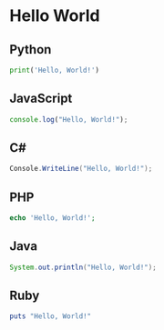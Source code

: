 # Hello World

## Python

```python
print('Hello, World!')
```

## JavaScript

```javascript
console.log("Hello, World!");
```

## C#
 
```csharp
Console.WriteLine("Hello, World!");
```

## PHP

```php
echo 'Hello, World!';
```

## Java

```java
System.out.println("Hello, World!");
```

## Ruby

```ruby
puts "Hello, World!"
```
